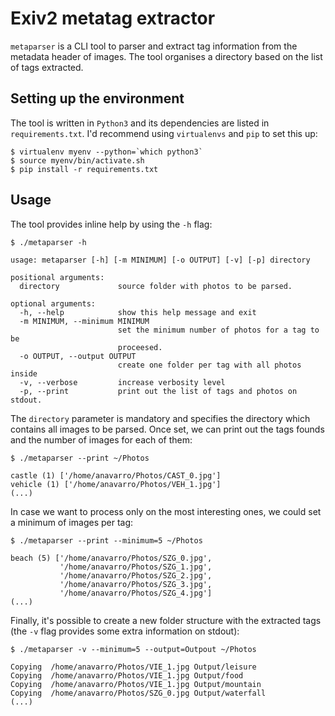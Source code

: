 # Exiv2 metatag extractor

`metaparser` is a CLI tool to parser and extract tag information from the metadata header of images. The tool organises a directory based on the list of tags extracted.

## Setting up the environment

The tool is written in `Python3` and its dependencies are listed in `requirements.txt`. I'd recommend using `virtualenvs` and `pip` to set this up:

```
$ virtualenv myenv --python=`which python3`
$ source myenv/bin/activate.sh
$ pip install -r requirements.txt
```
## Usage

The tool provides inline help by using the `-h` flag:

```
$ ./metaparser -h

usage: metaparser [-h] [-m MINIMUM] [-o OUTPUT] [-v] [-p] directory

positional arguments:
  directory             source folder with photos to be parsed.

optional arguments:
  -h, --help            show this help message and exit
  -m MINIMUM, --minimum MINIMUM
                        set the minimum number of photos for a tag to be
                        proceesed.
  -o OUTPUT, --output OUTPUT
                        create one folder per tag with all photos inside
  -v, --verbose         increase verbosity level
  -p, --print           print out the list of tags and photos on stdout.
```

The `directory` parameter is mandatory and specifies the directory which contains all images to be parsed. Once set, we can print out the tags founds and the number of images for each of them:

```
$ ./metaparser --print ~/Photos

castle (1) ['/home/anavarro/Photos/CAST_0.jpg']
vehicle (1) ['/home/anavarro/Photos/VEH_1.jpg']
(...)

```

In case we want to process only on the most interesting ones, we could set a minimum of images per tag:


```
$ ./metaparser --print --minimum=5 ~/Photos

beach (5) ['/home/anavarro/Photos/SZG_0.jpg',
           '/home/anavarro/Photos/SZG_1.jpg',
           '/home/anavarro/Photos/SZG_2.jpg',
           '/home/anavarro/Photos/SZG_3.jpg',
           '/home/anavarro/Photos/SZG_4.jpg']
(...)
```

Finally, it's possible to create a new folder structure with the extracted tags (the `-v` flag provides some extra information on stdout):

```
$ ./metaparser -v --minimum=5 --output=Outpout ~/Photos 

Copying  /home/anavarro/Photos/VIE_1.jpg Output/leisure
Copying  /home/anavarro/Photos/VIE_1.jpg Output/food
Copying  /home/anavarro/Photos/VIE_1.jpg Output/mountain
Copying  /home/anavarro/Photos/SZG_0.jpg Output/waterfall
(...)
```


